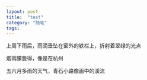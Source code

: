 ```yaml
---
layout: post
title:  "test"
category: "随笔"
tags:
---
```


上周下雨后，雨滴垂坠在窗外的铁栏上，折射着翠绿的光点

烟雨朦胧得，像是在杭州

五六月多雨的天气，青石小路像画中的溪流
